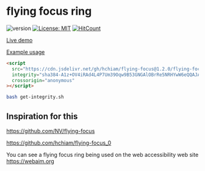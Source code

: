 # flying focus ring

![version](https://img.shields.io/github/release/hchiam/flying-focus) [![License: MIT](https://img.shields.io/badge/License-MIT-yellow.svg)](https://opensource.org/licenses/MIT) [![HitCount](http://hits.dwyl.com/hchiam/flying-focus.svg)](http://hits.dwyl.com/hchiam/flying-focus)

[Live demo](https://codepen.io/hchiam/pen/MWKKxdW)

[Example usage](https://github.com/hchiam/flying-focus/blob/master/example-usage.html)

```html
<script
  src="https://cdn.jsdelivr.net/gh/hchiam/flying-focus@1.2.0/flying-focus.js"
  integrity="sha384-A1z+OV4iRAd4L4P7Um39Oqw9B53GNGAlOBrRe5NRHYwW6eQQAJAN3QIaJOCl1BP1"
  crossorigin="anonymous"
></script>
```

```bash
bash get-integrity.sh
```

## Inspiration for this

<https://github.com/NV/flying-focus>

<https://github.com/hchiam/flying-focus_0>

You can see a flying focus ring being used on the web accessibility web site <https://webaim.org>
